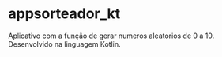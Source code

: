 # appsorteador_kt
Aplicativo com a função de gerar numeros aleatorios de 0 a 10. Desenvolvido na linguagem Kotlin. 
